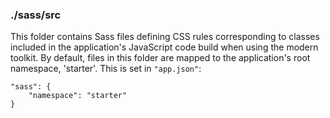 ### ./sass/src

This folder contains Sass files defining CSS rules corresponding to classes
included in the application's JavaScript code build when using the modern toolkit.
By default, files in this folder are mapped to the application's root namespace, 'starter'.
This is set in `"app.json"`:

    "sass": {
        "namespace": "starter"
    }